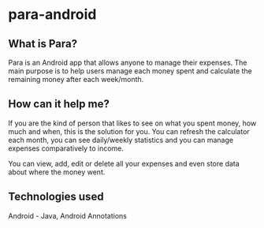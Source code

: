 # para-android

## What is Para?

Para is an Android app that allows anyone to manage their expenses. 
The main purpose is to help users manage each money spent and calculate the remaining money after each week/month.

## How can it help me?

If you are the kind of person that likes to see on what you spent money, how much and when, this is the solution for you. You can refresh the calculator each month, you can see daily/weekly statistics and you can manage expenses comparatively to income.

You can view, add, edit or delete all your expenses and even store data about where the money went.

## Technologies used

Android - Java, Android Annotations
